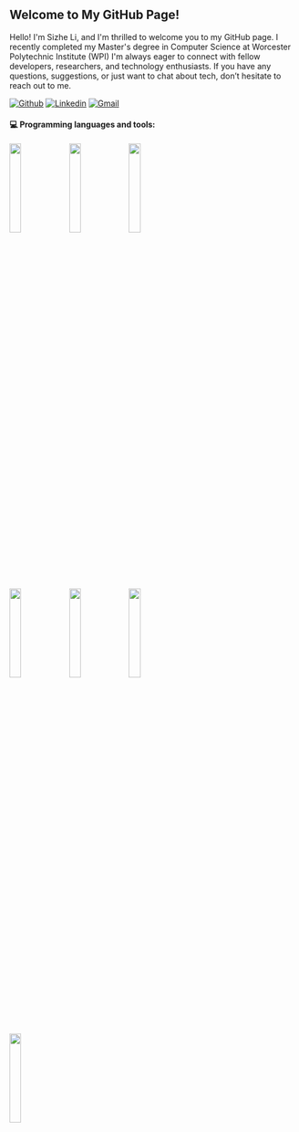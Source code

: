 ## Welcome to My GitHub Page!


Hello! I'm Sizhe Li, and I'm thrilled to welcome you to my GitHub page. I recently completed my Master's degree in Computer Science at Worcester Polytechnic Institute (WPI)
I'm always eager to connect with fellow developers, researchers, and technology enthusiasts. If you have any questions, suggestions, or just want to chat about tech, don’t hesitate to reach out to me.

[![Github](https://img.shields.io/badge/-Github-000?style=flat&logo=Github&logoColor=white)](https://github.com/Beatrimo)
[![Linkedin](https://img.shields.io/badge/-LinkedIn-blue?style=flat&logo=Linkedin&logoColor=white)](https://www.linkedin.com/in/sizhe-li-7615972b0/)
[![Gmail](https://img.shields.io/badge/-Gmail-c14438?style=flat&logo=Gmail&logoColor=white)](mailto:laomo030@gmail.com)


#### :computer: Programming languages and tools:
<p>
  
<code><img width="20%" src="https://www.vectorlogo.zone/logos/python/python-ar21.svg"></code>
<code><img width="20%" src="https://www.vectorlogo.zone/logos/java/java-ar21.svg"></code>
<code><img width="20%" src="https://www.vectorlogo.zone/logos/sqlite/sqlite-ar21.svg"></code>
<br />
<code><img width="20%" src="https://www.vectorlogo.zone/logos/git-scm/git-scm-ar21.svg"></code>
<code><img width="20%" src="https://www.vectorlogo.zone/logos/w3_css/w3_css-ar21.svg"></code>
<code><img width="20%" src="https://www.vectorlogo.zone/logos/mongodb/mongodb-ar21.svg"></code>
<br />
<code><img width="20%" src="https://www.vectorlogo.zone/logos/javascript/javascript-ar21.svg"></code>
</p>

<!--


- 🔭 I’m currently working on ...
- 🌱 I’m currently learning ...
- 👯 I’m looking to collaborate on ...
- 🤔 I’m looking for help with ...
- 💬 Ask me about ...
- 📫 How to reach me: ...
- 😄 Pronouns: ...
- ⚡ Fun fact: ...
-->
